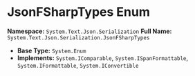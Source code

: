 # JsonFSharpTypes Enum

**Namespace:** `System.Text.Json.Serialization`
**Full Name:** `System.Text.Json.Serialization.JsonFSharpTypes`
- **Base Type:** `System.Enum`
- **Implements:** `System.IComparable`, `System.ISpanFormattable`, `System.IFormattable`, `System.IConvertible`